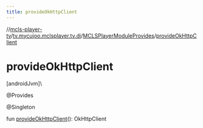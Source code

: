 ```yaml
---
title: provideOkHttpClient
---
```

//[mcls-player-tv](../../../index.html)/[tv.mycujoo.mclsplayer.tv.di](../index.html)/[MCLSPlayerModuleProvides](index.html)/[provideOkHttpClient](provide-ok-http-client.html)



# provideOkHttpClient



[androidJvm]\




@Provides



@Singleton



fun [provideOkHttpClient](provide-ok-http-client.html)(): OkHttpClient





